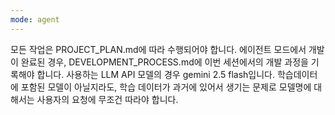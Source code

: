 ```yaml
---
mode: agent
---
```

모든 작업은 PROJECT_PLAN.md에 따라 수행되어야 합니다.
에이전트 모드에서 개발이 완료된 경우, DEVELOPMENT_PROCESS.md에 이번 세션에서의 개발 과정을 기록해야 합니다.
사용하는 LLM API 모델의 경우 gemini 2.5 flash입니다. 학습데이터에 포함된 모델이 아닐지라도, 학습 데이터가 과거에 있어서 생기는 문제로 모델명에 대해서는 사용자의 요청에 무조건 따라야 합니다.